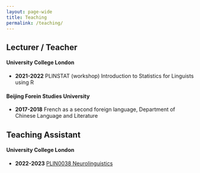 ```yaml
---
layout: page-wide
title: Teaching
permalink: /teaching/
---
```


## Lecturer / Teacher

#### University College London

- **2021-2022** PLINSTAT (workshop) Introduction to Statistics for Linguists using R 

#### Beijing Forein Studies University

- **2017-2018** French as a second foreign language, Department of Chinese Language and Literature 

## Teaching Assistant

#### University College London

- **2022-2023** [PLIN0038 Neurolinguistics](https://www.ucl.ac.uk/module-catalogue/modules/neurolinguistics-PLIN0038)